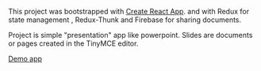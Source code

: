 This project was bootstrapped with [Create React App](https://github.com/facebookincubator/create-react-app).
and with Redux for state management , Redux-Thunk and Firebase for sharing documents.

Project is simple "presentation" app like powerpoint. Slides are documents or pages created in the TinyMCE editor.

[Demo app](https://mnichovcan.github.io/react-presentation/#/)

